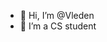 - 👋 Hi, I’m @Vleden
- 🌱 I’m a CS student


<!---
Vleden/Vleden is a ✨ special ✨ repository because its `README.md` (this file) appears on your GitHub profile.
You can click the Preview link to take a look at your changes.
--->
